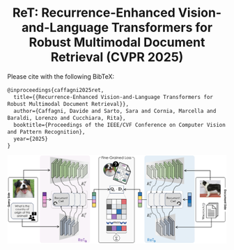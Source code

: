 <div align="center">
  <h1>ReT: Recurrence-Enhanced Vision-and-Language Transformers for Robust Multimodal Document Retrieval (CVPR 2025) </h1>
</div>

Please cite with the following BibTeX:
```
@inproceedings{caffagni2025ret,
  title={{Recurrence-Enhanced Vision-and-Language Transformers for Robust Multimodal Document Retrieval}},
  author={Caffagni, Davide and Sarto, Sara and Cornia, Marcella and Baraldi, Lorenzo and Cucchiara, Rita},
  booktitle={Proceedings of the IEEE/CVF Conference on Computer Vision and Pattern Recognition},
  year={2025}
}
```
<p align="center">
  <img src="model.png" alt="ReT" width="840" />
</p> 
